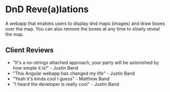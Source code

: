 # DnD Reve(a)lations

A webapp that enables users to display dnd maps (images) and draw boxes over the map. You can also remove the boxes at any time to slowly reveal the map.

## Client Reviews 
- "It's a no-strings attached approach, your party will be astonished by how simple it is!" - Justin Band
- "This Angular webapp has changed my life" - Justin Band
- "Yeah it's kinda cool I guess" - Matthew Band
- "I heard the developer is really cool" - Justin Band
